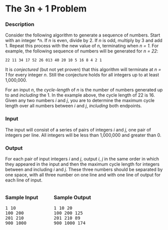 # The 3n + 1 Problem

### Description

Consider the following algorithm to generate a sequence of numbers. Start with an integer *n. If *n* is even, divide by 2. If *n* is odd, multiply by
3 and add 1. Repeat this process with the new value of n, terminating when *n = 1*. For example, the following sequence of numbers will be generated
for *n = 22*:

``22 11 34 17 52 26 013 40 20 10 5 16 8 4 2 1``

It is *conjectured* (but not yet proven) that this algorithm will terminate at *n = 1* for every integer *n*. Still the conjecture holds for all
integers up to at least 1,000,000.

For an input *n*, the *cycle-length* of *n* is the number of numbers generated up to and *including* the 1. In the example above, the cycle length of
22 is 16. Given any two numbers *i* and *j*, you are to determine the maximum cycle length over all numbers between *i* and *j*, *including* both
endpoints.

### Input

The input will consist of a series of pairs of integers *i* and *j*, one pair of integers per line. All integers will be less than 1,000,000 and
greater than 0.

### Output

For each pair of input integers *i* and *j*, output *i*, *j* in the same order in which they appeared in the input and then the maximum cycle length
for integers between and including *i* and *j*. These three numbers should be separated by one space, with all three number on one line and with one
line of output for each line of input.

<div style="display: flex; column-gap: 50px;">
<div>
<h3>Sample Input</h3>
<pre>
1 10
100 200
201 210
900 1000
</pre>
</div>

<div>
<h3>Sample Output</h3>
<pre>
1 10 20
100 200 125
201 210 89
900 1000 174
</pre></div>
</div>

